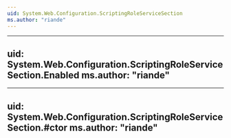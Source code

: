 ```yaml
---
uid: System.Web.Configuration.ScriptingRoleServiceSection
ms.author: "riande"
---
```


---
uid: System.Web.Configuration.ScriptingRoleServiceSection.Enabled
ms.author: "riande"
---

---
uid: System.Web.Configuration.ScriptingRoleServiceSection.#ctor
ms.author: "riande"
---
